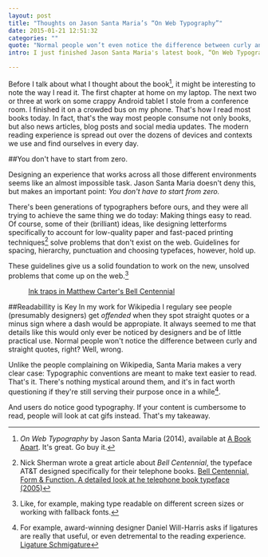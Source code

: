 ```yaml
---
layout: post
title: "Thoughts on Jason Santa Maria’s “On Web Typography”"
date: 2015-01-21 12:51:32
categories: ""
quote: "Normal people won’t even notice the difference between curly and straight quotes, right?"
intro: I just finished Jason Santa Maria's latest book, “On Web Typography”, here’s what I took away from it.

---
```


Before I talk about what I thought about the book[^1], it might be interesting to note the way I read it. The first chapter at home on my laptop. The next two or three at work on some crappy Android tablet I stole from a conference room. I finished it on a crowded bus on my phone. That's how I read most books today. In fact, that's the way most people consume not only books, but also news articles, blog posts and social media updates. The modern reading experience is spread out over the dozens of devices and contexts we use and find ourselves in every day.

##You don't have to start from zero.

Designing an experience that works across all those different environments seems like an almost impossible task. Jason Santa Maria doesn't deny this, but makes an important point: *You don't have to start from zero.*

There's been generations of typographers before ours, and they were all trying to achieve the same thing we do today: Making things easy to read. Of course, some of their (brilliant) ideas, like designing letterforms specifically to account for low-quality paper and fast-paced printing techniques[^2] solve problems that don't exist on the web. Guidelines for spacing, hierarchy, punctuation and choosing typefaces, however, hold up.

These guidelines give us a solid foundation to work on the new, unsolved problems that come up on the web.[^3]

<figure>
	<a href="http://en.wikipedia.org/wiki/File:BellCenInk.svg">Ink traps in Matthew Carter's Bell Centennial</a>
</figure>

##Readabillity is Key
In my work for Wikipedia I regulary see people (presumably designers) get *offended* when they spot straight quotes or a minus sign where a dash would be appropiate. It always seemed to me that details like this would only ever be noticed by designers and be of little practical use. Normal people won't notice the difference between curly and straight quotes, right? Well, wrong.

Unlike the people complaining on Wikipedia, Santa Maria makes a very clear case: Typographic conventions are meant to make text easier to read. That's it. There's nothing mystical around them, and it's in fact worth questioning if they're still serving their purpose once in a while[^4].

And users do notice good typography. If your content is cumbersome to read, people will look at cat gifs instead. That's my takeaway.

[^1]: *On Web Typography* by Jason Santa Maria (2014), available at [A Book Apart](http://www.abookapart.com/products/on-web-typography). It's great. Go buy it.
[^2]: Nick Sherman wrote a great article about *Bell Centennial*, the typeface AT&T designed specifically for their telephone books. [Bell Centennial, Form & Function. A detailed look at he telephone book typeface (2005)](http://nicksherman.com/articles/bellCentennial.html)
[^3]: Like, for example, making type readable on different screen sizes or working with fallback fonts.
[^4]: For example, award-winning designer Daniel Will-Harris asks if ligatures are really that useful, or even detremental to the reading experience. [Ligature Schmigature](http://www.will-harris.com/ligatures.htm)
